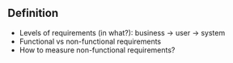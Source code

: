 ## Definition

- Levels of requirements (in what?): business -> user -> system
- Functional vs non-functional requirements
- How to measure non-functional requirements?
